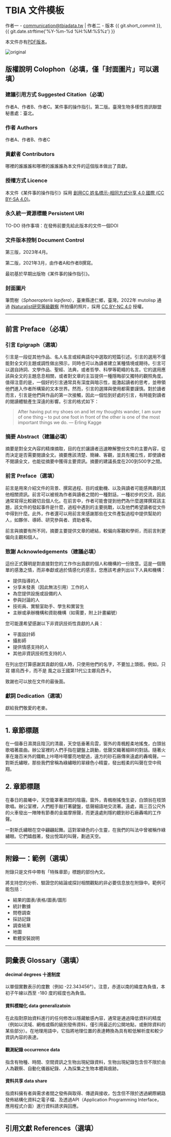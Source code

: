 # **TBIA 文件模板**

作者一 - communication@tbiadata.tw | 作者二 - 版本 {{ git.short_commit }}, {{ git.date.strftime('%Y-%m-%d %H:%M:%S%z') }}

本文件亦有[PDF版本](我是超連結)。

![original](https://user-images.githubusercontent.com/31880136/230522523-7f82ab10-10f6-46b9-bbc2-5f80bfc6a5ea.jpg)

## **版權說明 Colophon**（必填，僅「封面圖片」可以選填）
### 建議引用方式 Suggested Citation（必填）
作者A、作者B、作者C。某件事的操作指引。第二版。臺灣生物多樣性資訊聯盟秘書處：臺北。

### 作者 Authors
作者A、作者B、作者C

### 貢獻者 Contributors
哪裡的誰誰誰和哪裡的誰誰誰為本文件的這個版本做出了貢獻。

### 授權方式 Licence
本文件《某件事的操作指引》採用 [創用CC 姓名標示-相同方式分享 4.0 國際 (CC BY-SA 4.0)](https://creativecommons.org/licenses/by-sa/4.0/deed.zh_TW)。

### 永久統一資源標籤 Persistent URI
TO-DO 待作事項：在發佈前要先給此版本的文件一個DOI

### 文件版本控制 Document Control
第三版，2023年4月。

第二版，2021年3月，由作者A和作者B撰寫。

最初基於早期出版物《某件事的操作指引》。

### 封面圖片
筆筒樹（*Sphaeropteris lepifera*），臺東縣達仁鄉，臺灣。2022年 mutolisp 通過 [iNaturalist研究等級觀察](https://www.inaturalist.org/observations/153297614) 所拍攝的照片，採用 [CC BY-NC 4.0](https://creativecommons.org/licenses/by-nc/4.0/deed.zh_TW) 授權。

---
## **前言 Preface**（必填）

### 引言 Epigraph（選填）
引言是一段從其他作品、名人名言或經典語句中選取的短篇引述。引言的選用不僅能對全文的主題或調性做出預示，同時也可以為讀者建立某種情境或期待。引言可以選自詩詞、文學作品、聖經、法典，或者哲學、科學等範疇的名言。它的選用應該與全文的主題息息相關，或者對文章的主旨提供一種隱晦卻又獨特的觀照角度。值得注意的是，一個好的引言通常具有深度與暗示性，能激起讀者的思考，並帶領他們進入作者所構築的文本世界。然而，引言的選擇與使用都需要謹慎。對於讀者而言，引言是他們與作品的第一次接觸，因此一個恰到好處的引言，有時能對讀者的閱讀體驗產生深遠的影響。引言的格式如下：
> After having put my shoes on and let my thoughts wander, I am sure of one thing – to put one foot in front of the other is one of the most important things we do.
— Erling Kagge

### 摘要 Abstract（建議必填）
摘要是對全文內容的精煉摘取，目的在於讓讀者迅速瞭解整份文件的主要內容，從而決定是否需要閱讀全文。摘要應該清楚、簡練、客觀，並具有獨立性，即使讀者不閱讀全文，也能從摘要中獲得主要資訊。摘要的建議長度在200到500字之間。

### 前言 Preface（選填）
前言是用來介紹文件的背景、撰寫過程、目的或動機、以及與讀者可能感興趣的其他相關資訊。前言可以被視為作者與讀者之間的一種對話，一種初步的交流，因此通常寫得比較親切且個人化。在前言中，作者可能會提到他們為什麼選擇撰寫該主題，該文件的發起事件是什麼，過程中遇到的主要挑戰，以及他們希望讀者從文件中得到什麼。此外，作者還可以用前言來感謝那些在文件產製過程中提供幫助的人，如夥伴、導師、研究參與者、資助者等。

前言與摘要有所不同，摘要主要提供文章的總結，較偏向客觀和學術，而前言則更偏向主觀和個人。

### 致謝 Acknowledgements（建議必填）
這份正式聲明是對直接對您的工作作出貢獻的個人和機構的一份致意。這是一個簡單的感激之情，而非奉獻或過於情感化的感言。您應該考慮列出以下人員和機構：

* 提供指導的人
* 分享未發表（因此無法引用）工作的人
* 為您提供設施或設備的人
* 參與討論的人
* 技術員、實驗室助手、學生和實習生
* 主辦或承辦機構和資助機構（如需要，附上計畫編號）

您可能還希望感謝以下非資訊技術性貢獻的人員：

* 平面設計師
* 攝影師
* 提供情感支持的人
* 其他非資訊技術性支持的人

在列出您打算感謝其貢獻的個人時，只使用他們的名字，不要加上頭銜。例如，只寫 娜烏西卡，而不是 風之谷王國第11代公主娜烏西卡。

致謝也可以放在文件的最後面。

### 獻詞 Dedication（選填）
獻給我們敬愛的老麥。

---
## **1. 章節標題**
在一個春日濕潤且陰沉的清晨，天空低垂著烏雲，窗外的青楓輕柔地搖曳，白頭翁歌唱著晨曲。辦公室裡的人們手指在鍵盤上跳動，低聲交織著細碎的對話。隨著火車在幾百米外的鐵軌上咔嗒咔嗒響亮地駛過，遠方的砂石廠傳來遠處的轟鳴聲。一對斯氏繡眼，那些我們曾稱為綠繡眼的翠綠色小精靈，發出輕柔的叫聲在空中飛翔。

## **2. 章節標題**
在春日的晨曦中，天空籠罩著濕悶的陰霾。窗外，青楓樹搖曳生姿，白頭翁在枝頭歌唱。辦公室裡，人們輕手敲打著鍵盤，低聲細語地交流著。遠處，兩三百公尺外的火車發出一陣陣有節奏的金屬摩擦聲，而更遠處則隱約聽到砂石廠轟鳴的工作聲。

一對斯氏繡眼在空中翩翩起舞。這對翠綠色的小生靈，在我們的叫法中曾被稱作綠繡眼。它們嬉戲著，發出悅耳的叫聲，劃過天空。

---
## **附錄一：範例**（選填）
附錄只是文件中帶有「特殊章節」標題的部份內文。

將支持您的分析、驗證您的結論或探討相關觀點的非必要信息放在附錄中。範例可能包括：

* 結果的圖表/表格/圖表/圖形
* 統計數據
* 問卷調查
* 採訪記錄
* 調查結果
* 地圖
* 軟體安裝說明

---
## **詞彙表 Glossary**（選填）
#### decimal degrees 十進制度
以單個實數表示的度數（例如 -22.343456°）。注意，赤道以南的緯度為負值，本初子午線以西至 -180 度的經度也為負值。

#### 資料模糊化 data generalizatoin
在此指對原始資料進行的任何修改以隱藏敏感內容，通常是通過降低資料的精度（例如以流域、網格或縣的級別發佈資料，僅引用最近的公開地點，或刪除資料的某些部分）。在地理用語中，它指將地理位置的表達轉換為具有較低解析度和較少資訊內容的表達。

#### 觀測紀錄 occurrence data 
指含有物種、時間、空間資訊之生物出現紀錄資料，生物出現紀錄包含但不限於由人為觀察、自動化儀器紀錄、人為採集之生物本體與痕跡。

#### 資料共享 data share
指資料擁有者與需求者間之發佈與取得、傳遞與接收，包含但不限於透過網際網路發佈結構化資料之電子檔、及透過API（Application Programming Interface，應用程式介面）進行資料請求與回應。

---
## **引用文獻 References**（選填）
